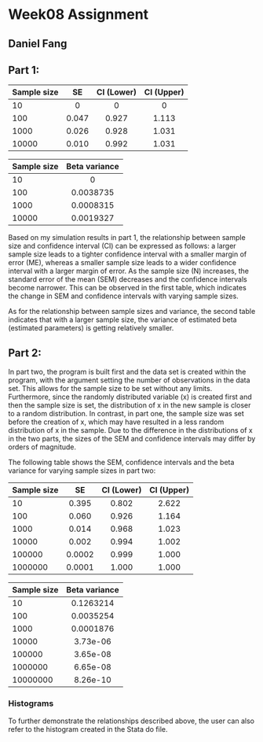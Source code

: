 # Week08 Assignment
## Daniel Fang

## Part 1:

| Sample size |  SE   | CI (Lower) | CI (Upper) |
|:------------|:-----:|:----------:|:----------:|
| 10          |   0   |     0      |     0      |
| 100         | 0.047 |   0.927    |   1.113    |
| 1000        | 0.026 |   0.928    |   1.031    |
| 10000       | 0.010 |   0.992    |   1.031    |

| Sample size | Beta variance |
|:------------|:-------------:|
| 10          |       0       |
| 100         |   0.0038735   |
| 1000        |   0.0008315   |
| 10000       |   0.0019327   |

Based on my simulation results in part 1, the relationship between sample size and confidence interval (CI) can be expressed as follows: a larger sample size leads to a tighter confidence interval with a smaller margin of error (ME), whereas a smaller sample size leads to a wider confidence interval with a larger margin of error. As the sample size (N) increases, the standard error of the mean (SEM) decreases and the confidence intervals become narrower. This can be observed in the first table, which indicates the change in SEM and confidence intervals with varying sample sizes.

As for the relationship between sample sizes and variance, the second table indicates that with a larger sample size, the variance of estimated beta (estimated parameters) is getting relatively smaller.

## Part 2:

In part two, the program is built first and the data set is created within the program, with the argument setting the number of observations in the data set. This allows for the sample size to be set without any limits. Furthermore, since the randomly distributed variable (x) is created first and then the sample size is set, the distribution of x in the new sample is closer to a random distribution. In contrast, in part one, the sample size was set before the creation of x, which may have resulted in a less random distribution of x in the sample. Due to the difference in the distributions of x in the two parts, the sizes of the SEM and confidence intervals may differ by orders of magnitude.

The following table shows the SEM, confidence intervals and the beta variance for varying sample sizes in part two:

| Sample size |   SE   | CI (Lower) | CI (Upper) |
|:------------|:------:|:----------:|:----------:|
| 10          | 0.395  |   0.802    |   2.622    |
| 100         | 0.060  |   0.926    |   1.164    |
| 1000        | 0.014  |   0.968    |   1.023    |
| 10000       | 0.002  |   0.994    |   1.002    |
| 100000      | 0.0002 |   0.999    |   1.000    |
| 1000000     | 0.0001 |   1.000    |   1.000    |

| Sample size | Beta variance |
|:------------|:-------------:|
| 10          |   0.1263214   |
| 100         |   0.0035254   |
| 1000        |   0.0001876   |
| 10000       |   3.73e-06    |
| 100000      |   3.65e-08    |
| 1000000     |   6.65e-08    |
| 10000000    |   8.26e-10    |

### Histograms
To further demonstrate the relationships described above, the user can also refer to the histogram created in the Stata do file.